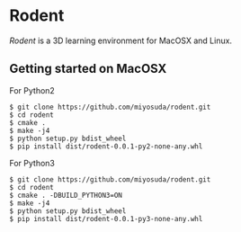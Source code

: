 # Rodent

*Rodent* is a 3D learning environment for MacOSX and Linux.

## Getting started on MacOSX

For Python2

    $ git clone https://github.com/miyosuda/rodent.git
    $ cd rodent
    $ cmake .
	$ make -j4
    $ python setup.py bdist_wheel
    $ pip install dist/rodent-0.0.1-py2-none-any.whl

For Python3

    $ git clone https://github.com/miyosuda/rodent.git
    $ cd rodent
	$ cmake . -DBUILD_PYTHON3=ON
	$ make -j4
    $ python setup.py bdist_wheel
    $ pip install dist/rodent-0.0.1-py3-none-any.whl
